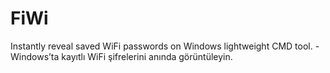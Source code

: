 # FiWi
Instantly reveal saved WiFi passwords on Windows lightweight CMD tool. - Windows’ta kayıtlı WiFi şifrelerini anında görüntüleyin.
